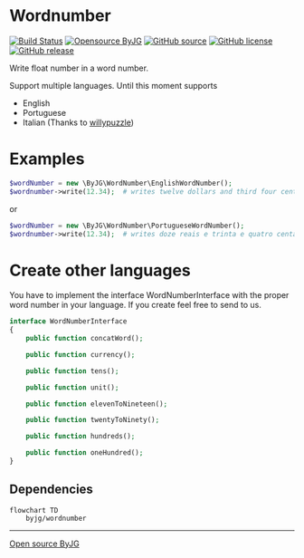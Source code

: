 # Wordnumber

[![Build Status](https://github.com/byjg/wordnumber/actions/workflows/phpunit.yml/badge.svg?branch=master)](https://github.com/byjg/wordnumber/actions/workflows/phpunit.yml) 
[![Opensource ByJG](https://img.shields.io/badge/opensource-byjg-success.svg)](http://opensource.byjg.com) 
[![GitHub source](https://img.shields.io/badge/Github-source-informational?logo=github)](https://github.com/byjg/wordnumber/) 
[![GitHub license](https://img.shields.io/github/license/byjg/wordnumber.svg)](https://opensource.byjg.com/opensource/licensing.html) 
[![GitHub release](https://img.shields.io/github/release/byjg/wordnumber.svg)](https://github.com/byjg/wordnumber/releases/)

Write float number in a word number.

Support multiple languages. Until this moment supports

 - English
 - Portuguese
 - Italian (Thanks to [willypuzzle](https://github.com/willypuzzle))

# Examples

```php
$wordNumber = new \ByJG\WordNumber\EnglishWordNumber();
$wordnumber->write(12.34);  # writes twelve dollars and third four cents
```

or

```php
$wordNumber = new \ByJG\WordNumber\PortugueseWordNumber();
$wordnumber->write(12.34);  # writes doze reais e trinta e quatro centavos.
```

# Create other languages

You have to implement the interface WordNumberInterface with the proper word number in your language.
If you create feel free to send to us.

```php
interface WordNumberInterface
{
    public function concatWord();

    public function currency();

    public function tens();

    public function unit();

    public function elevenToNineteen();

    public function twentyToNinety();

    public function hundreds();

    public function oneHundred();
}
```

## Dependencies

```mermaid  
flowchart TD  
    byjg/wordnumber
```

----  
[Open source ByJG](http://opensource.byjg.com)

